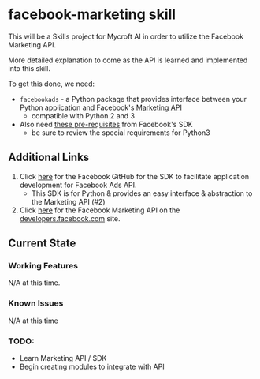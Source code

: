 # facebook-marketing skill
This will be a Skills project for Mycroft AI in order to utilize the Facebook Marketing API.

More detailed explanation to come as the API is learned and implemented into this skill.

To get this done, we need:
- `facebookads` - a Python package that provides interface between your Python application and Facebook's [Marketing API](https://developers.facebook.com/docs/marketing-apis)
    - compatible with Python 2 and 3
- Also need [these pre-requisites](https://github.com/facebook/facebook-python-ads-sdk#pre-requisites) from Facebook's SDK
    - be sure to review the special requirements for Python3

## Additional Links
1. Click [here](https://github.com/facebook/facebook-python-ads-sdk) for the Facebook GitHub for the SDK to facilitate application development for Facebook Ads API.
    - This SDK is for Python & provides an easy interface & abstraction to the Marketing API (#2)
2. Click [here](https://developers.facebook.com/docs/marketing-apis) for the Facebook Marketing API on the [developers.facebook.com](https://developers.facebook.com) site.

## Current State

### Working Features
N/A at this time.

### Known Issues
N/A at this time

### TODO:
- Learn Marketing API / SDK
- Begin creating modules to integrate with API
